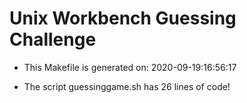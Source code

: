 # Unix Workbench Guessing Challenge

* This Makefile is generated on: 2020-09-19:16:56:17

* The script guessinggame.sh has 26 lines of code!

